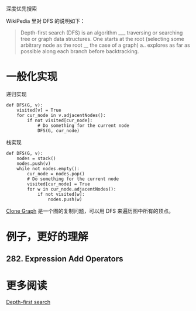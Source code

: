 深度优先搜索


WikiPedia 里对 DFS 的说明如下：

> Depth-first search (DFS) is an algorithm ___ traversing or searching tree or graph data structures.  One starts at the root (selecting some arbitrary node as the root __ the case of a graph) a.. explores as far as possible  along each branch before backtracking.


# 一般化实现

递归实现


    def DFS(G, v):
        visited[v] = True
        for cur_node in v.adjacentNodes():
            if not visited[cur_node]:
                # Do something for the current node
                DFS(G, cur_node)
                
栈实现

    def DFS(G, v):
        nodes = stack()
        nodes.push(v)
        while not nodes.empty():
            cur_node = nodes.pop()
            # Do something for the current node
            visited[cur_node] = True
            for w in cur_node.adjacentNodes():
                if not visited[w]:
                    nodes.push(w)

[Clone Graph](https://leetcode.com/problems/clone-graph/) 是一个图的复制问题，可以用 DFS 来遍历图中所有的顶点。

# 例子，更好的理解

## 282. Expression Add Operators

# 更多阅读

[Depth-first search](https://en.wikipedia.org/wiki/Depth-first_search)


